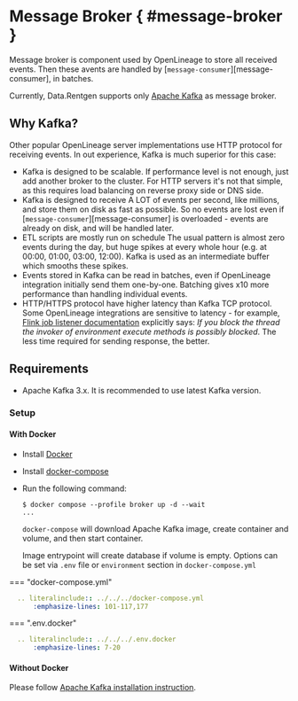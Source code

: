 # Message Broker { #message-broker }

Message broker is component used by OpenLineage to store all received events. Then these avents are handled by [`message-consumer`][message-consumer], in batches.

Currently, Data.Rentgen supports only [Apache Kafka](https://kafka.apache.org/) as message broker.

## Why Kafka?

Other popular OpenLineage server implementations use HTTP protocol for receiving events. In out experience, Kafka is much superior for this case:

- Kafka is designed to be scalable. If performance level is not enough, just add another broker to the cluster. For HTTP servers it's not that simple,
  as this requires load balancing on reverse proxy side or DNS side.
- Kafka is designed to receive A LOT of events per second, like millions, and store them on disk as fast as possible. So no events are lost
  even if [`message-consumer`][message-consumer] is overloaded - events are already on disk, and will be handled later.
- ETL scripts are mostly run on schedule The usual pattern is almost zero events during the day, but huge spikes at every whole hour
  (e.g. at 00:00, 01:00, 03:00, 12:00). Kafka is used as an intermediate buffer which smooths these spikes.
- Events stored in Kafka can be read in batches, even if OpenLineage integration initially send them one-by-one.
  Batching gives x10 more performance than handling individual events.
- HTTP/HTTPS protocol have higher latency than Kafka TCP protocol. Some OpenLineage integrations are sensitive to latency - for example,
  [Flink job listener documentation](https://nightlies.apache.org/flink/flink-docs-master/api/java/org/apache/flink/core/execution/JobListener.html)
  explicitly says: *If you block the thread the invoker of environment execute methods is possibly blocked*. The less time required for sending response, the better.

## Requirements

- Apache Kafka 3.x. It is recommended to use latest Kafka version.

### Setup

#### With Docker

- Install [Docker](https://docs.docker.com/engine/install/)

- Install [docker-compose](https://github.com/docker/compose/releases/)

- Run the following command:

  ```console
  $ docker compose --profile broker up -d --wait
  ...
  ```

  `docker-compose` will download Apache Kafka image, create container and volume, and then start container.

  Image entrypoint will create database if volume is empty.
  Options can be set via `.env` file or `environment` section in `docker-compose.yml`

=== "docker-compose.yml"

  ```yaml
    .. literalinclude:: ../../../docker-compose.yml
        :emphasize-lines: 101-117,177
  ```

=== ".env.docker"

  ```yaml
    .. literalinclude:: ../../../.env.docker
        :emphasize-lines: 7-20
  ```

#### Without Docker

Please follow [Apache Kafka installation instruction](https://kafka.apache.org/quickstart#quickstart_startserver).
